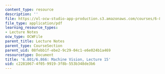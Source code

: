 ```yaml
---
content_type: resource
description: ''
file: https://ol-ocw-studio-app-production.s3.amazonaws.com/courses/6-801-machine-vision-fall-2020/c22810674f0599193f8b553b348de3b6_MIT6_801F20_lec15.pdf
file_type: application/pdf
learning_resource_types:
- Lecture Notes
ocw_type: OCWFile
parent_title: Lecture Notes
parent_type: CourseSection
parent_uid: 08febb1f-ebe2-9c29-04c1-e6e024b1a469
resourcetype: Document
title: '6.801/6.866: Machine Vision, Lecture 15'
uid: c2281067-4f05-9919-3f8b-553b348de3b6
---
```


